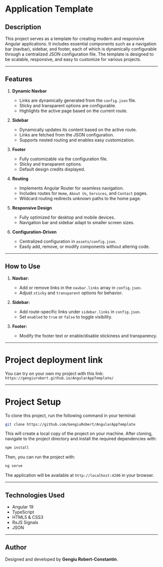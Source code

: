 # Application Template

## Description
This project serves as a template for creating modern and responsive Angular applications. It includes essential components such as a navigation bar (navbar), sidebar, and footer, each of which is dynamically configurable through a centralized JSON configuration file. The template is designed to be scalable, responsive, and easy to customize for various projects.

---

## Features

1. **Dynamic Navbar**
   - Links are dynamically generated from the `config.json` file.
   - Sticky and transparent options are configurable.
   - Highlights the active page based on the current route.

2. **Sidebar**
   - Dynamically updates its content based on the active route.
   - Links are fetched from the JSON configuration.
   - Supports nested routing and enables easy customization.

3. **Footer**
   - Fully customizable via the configuration file.
   - Sticky and transparent options.
   - Default design credits displayed.

4. **Routing**
   - Implements Angular Router for seamless navigation.
   - Includes routes for `Home`, `About Us`, `Services`, and `Contact` pages.
   - Wildcard routing redirects unknown paths to the home page.

5. **Responsive Design**
   - Fully optimized for desktop and mobile devices.
   - Navigation bar and sidebar adapt to smaller screen sizes.

6. **Configuration-Driven**
   - Centralized configuration in `assets/config.json`.
   - Easily add, remove, or modify components without altering code.

---

## How to Use

1. **Navbar:**
   - Add or remove links in the `navbar.links` array in `config.json`.
   - Adjust `sticky` and `transparent` options for behavior.

2. **Sidebar:**
   - Add route-specific links under `sidebar.links` in `config.json`.
   - Set `enabled` to `true` or `false` to toggle visibility.

3. **Footer:**
   - Modify the footer text or enable/disable stickiness and transparency.

---

# Project deployment link

You can try on your own my project with this link:
 `https://gengiurobert.github.io/AngularAppTemplate/`

---

# Project Setup

To clone this project, run the following command in your terminal:

```bash
git clone https://github.com/GengiuRobert/AngularAppTemplate
```

This will create a local copy of the project on your machine. After cloning, navigate to the project directory and install the required dependencies with:

```bash
npm install
```

Then, you can run the project with:

```bash
ng serve
```

The application will be available at `http://localhost:4200` in your browser.

---

## Technologies Used

- Angular 19
- TypeScript
- HTML5 & CSS3
- RxJS Signals
- JSON 

---

## Author
Designed and developed by **Gengiu Robert-Constantin**.

